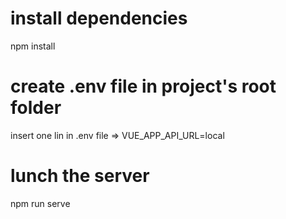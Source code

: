 # install dependencies
npm install

# create .env file in project's root folder
insert one lin in .env file => VUE_APP_API_URL=local

# lunch the server
npm run serve
